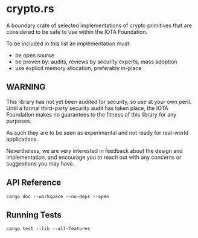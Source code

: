 # crypto.rs

A boundary crate of selected implementations of crypto primitives that are
considered to be safe to use within the IOTA Foundation.

To be included in this list an implementation must:
* be open source
* be proven by: audits, reviews by security experts, mass adoption
* use explicit memory allocation, preferably in-place

## WARNING
This library has not yet been audited for security, so use at your own peril.
Until a formal third-party security audit has taken place, the IOTA Foundation
makes no guarantees to the fitness of this library for any purposes.

As such they are to be seen as experimental and not ready for real-world applications.

Nevertheless, we are very interested in feedback about the design and implementation,
and encourage you to reach out with any concerns or suggestions you may have.

## API Reference
```
cargo doc --workspace --no-deps --open
```

## Running Tests
```
cargo test --lib --all-features
```
